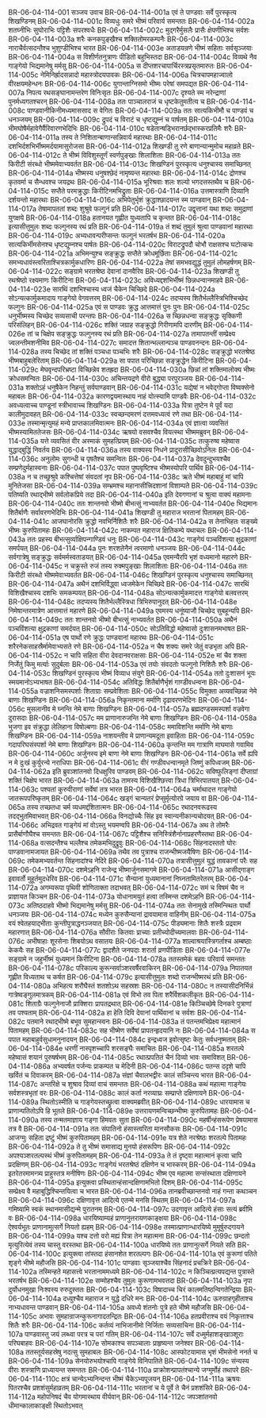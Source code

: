 BR-06-04-114-001  सञ्जय उवाच
BR-06-04-114-001a एवं ते पाण्डवाः सर्वे पुरस्कृत्य शिखण्डिनम्
BR-06-04-114-001c विव्यधुः समरे भीष्मं परिवार्य समन्ततः
BR-06-04-114-002a शतघ्नीभिः सुघोराभिः पट्टिशैः सपरश्वधैः
BR-06-04-114-002c मुद्गरैर्मुसलैः प्रासैः क्षेपणीभिश्च सर्वशः
BR-06-04-114-003a शरैः कनकपुङ्खैश्च शक्तितोमरकम्पनैः
BR-06-04-114-003c नाराचैर्वत्सदन्तैश्च भुशुण्डीभिश्च भारत
BR-06-04-114-003e अताडयन्रणे भीष्मं सहिताः सर्वसृञ्जयाः
BR-06-04-114-004a स विशीर्णतनुत्राणः पीडितो बहुभिस्तदा
BR-06-04-114-004c विव्यथे नैव गाङ्गेयो भिद्यमानेषु मर्मसु
BR-06-04-114-005a स दीप्तशरचापार्चिरस्त्रप्रसृतमारुतः
BR-06-04-114-005c नेमिनिर्ह्रादसन्नादो महास्त्रोदयपावकः
BR-06-04-114-006a चित्रचापमहाज्वालो वीरक्षयमहेन्धनः
BR-06-04-114-006c युगान्ताग्निसमो भीष्मः परेषां समपद्यत
BR-06-04-114-007a निपत्य रथसङ्घानामन्तरेण विनिःसृतः
BR-06-04-114-007c दृश्यते स्म नरेन्द्राणां पुनर्मध्यगतश्चरन्
BR-06-04-114-008a ततः पाञ्चालराजं च धृष्टकेतुमतीत्य च
BR-06-04-114-008c पाण्डवानीकिनीमध्यमाससाद स वेगितः
BR-06-04-114-009a ततः सात्यकिभीमौ च पाण्डवं च धनञ्जयम्
BR-06-04-114-009c द्रुपदं च विराटं च धृष्टद्युम्नं च पार्षतम्
BR-06-04-114-010a भीमघोषैर्महावेगैर्वैरिवारणभेदिभिः
BR-06-04-114-010c षडेतान्षड्भिरानर्छद्भास्करप्रतिमैः शरैः
BR-06-04-114-011a तस्य ते निशितान्बाणान्सन्निवार्य महारथाः
BR-06-04-114-011c दशभिर्दशभिर्भीष्ममर्दयामासुरोजसा
BR-06-04-114-012a शिखण्डी तु रणे बाणान्यान्मुमोच महाव्रते
BR-06-04-114-012c ते भीष्मं विविशुस्तूर्णं स्वर्णपुङ्खाः शिलाशिताः
BR-06-04-114-013a ततः किरीटी संरब्धो भीष्ममेवाभ्यवर्तत
BR-06-04-114-013c शिखण्डिनं पुरस्कृत्य धनुश्चास्य समाच्छिनत्
BR-06-04-114-014a भीष्मस्य धनुषश्छेदं नामृष्यन्त महारथाः
BR-06-04-114-014c द्रोणश्च कृतवर्मा च सैन्धवश्च जयद्रथः
BR-06-04-114-015a भूरिश्रवाः शलः शल्यो भगदत्तस्तथैव च
BR-06-04-114-015c सप्तैते परमक्रुद्धाः किरीटिनमभिद्रुताः
BR-06-04-114-016a उत्तमास्त्राणि दिव्यानि दर्शयन्तो महारथाः
BR-06-04-114-016c अभिपेतुर्भृशं क्रुद्धाश्छादयन्त स्म पाण्डवान्
BR-06-04-114-017a तेषामापततां शब्दः शुश्रुवे फल्गुनं प्रति
BR-06-04-114-017c उद्वृत्तानां यथा शब्दः समुद्राणां युगक्षये
BR-06-04-114-018a हतानयत गृह्णीत युध्यतापि च कृन्तत
BR-06-04-114-018c इत्यासीत्तुमुलः शब्दः फल्गुनस्य रथं प्रति
BR-06-04-114-019a तं शब्दं तुमुलं श्रुत्वा पाण्डवानां महारथाः
BR-06-04-114-019c अभ्यधावन्परीप्सन्तः फल्गुनं भरतर्षभ
BR-06-04-114-020a सात्यकिर्भीमसेनश्च धृष्टद्युम्नश्च पार्षतः
BR-06-04-114-020c विराटद्रुपदौ चोभौ राक्षसश्च घटोत्कचः
BR-06-04-114-021a अभिमन्युश्च सङ्क्रुद्धः सप्तैते क्रोधमूर्छिताः
BR-06-04-114-021c समभ्यधावंस्त्वरिताश्चित्रकार्मुकधारिणः
BR-06-04-114-022a तेषां समभवद्युद्धं तुमुलं लोमहर्षणम्
BR-06-04-114-022c सङ्ग्रामे भरतश्रेष्ठ देवानां दानवैरिव
BR-06-04-114-023a शिखण्डी तु रथश्रेष्ठो रक्ष्यमाणः किरीटिना
BR-06-04-114-023c अविध्यद्दशभिर्भीष्मं छिन्नधन्वानमाहवे
BR-06-04-114-023e सारथिं दशभिश्चास्य ध्वजं चैकेन चिच्छिदे
BR-06-04-114-024a सोऽन्यत्कार्मुकमादाय गाङ्गेयो वेगवत्तरम्
BR-06-04-114-024c तदप्यस्य शितैर्भल्लैस्त्रिभिश्चिच्छेद फल्गुनः
BR-06-04-114-025a एवं स पाण्डवः क्रुद्ध आत्तमात्तं पुनः पुनः
BR-06-04-114-025c धनुर्भीष्मस्य चिच्छेद सव्यसाची परन्तपः
BR-06-04-114-026a स च्छिन्नधन्वा सङ्क्रुद्धः सृक्किणी परिसंलिहन्
BR-06-04-114-026c शक्तिं जग्राह सङ्क्रुद्धो गिरीणामपि दारणीम्
BR-06-04-114-026e तां च चिक्षेप सङ्क्रुद्धः फल्गुनस्य रथं प्रति
BR-06-04-114-027a तामापतन्तीं सम्प्रेक्ष्य ज्वलन्तीमशनीमिव
BR-06-04-114-027c समादत्त शितान्भल्लान्पञ्च पाण्डवनन्दनः
BR-06-04-114-028a तस्य चिच्छेद तां शक्तिं पञ्चधा पञ्चभिः शरैः
BR-06-04-114-028c सङ्क्रुद्धो भरतश्रेष्ठ भीष्मबाहुबलेरिताम्
BR-06-04-114-029a सा पपात परिच्छिन्ना सङ्क्रुद्धेन किरीटिना
BR-06-04-114-029c मेघवृन्दपरिभ्रष्टा विच्छिन्नेव शतह्रदा
BR-06-04-114-030a छिन्नां तां शक्तिमालोक्य भीष्मः क्रोधसमन्वितः
BR-06-04-114-030c अचिन्तयद्रणे वीरो बुद्ध्या परपुरञ्जयः
BR-06-04-114-031a शक्तोऽहं धनुषैकेन निहन्तुं सर्वपाण्डवान्
BR-06-04-114-031c यद्येषां न भवेद्गोप्ता विष्वक्सेनो महाबलः
BR-06-04-114-032a कारणद्वयमास्थाय नाहं योत्स्यामि पाण्डवैः
BR-06-04-114-032c अवध्यत्वाच्च पाण्डूनां स्त्रीभावाच्च शिखण्डिनः
BR-06-04-114-033a पित्रा तुष्टेन मे पूर्वं यदा कालीमुदावहत्
BR-06-04-114-033c स्वच्छन्दमरणं दत्तमवध्यत्वं रणे तथा
BR-06-04-114-033e तस्मान्मृत्युमहं मन्ये प्राप्तकालमिवात्मनः
BR-06-04-114-034a एवं ज्ञात्वा व्यवसितं भीष्मस्यामिततेजसः
BR-06-04-114-034c ऋषयो वसवश्चैव वियत्स्था भीष्ममब्रुवन्
BR-06-04-114-035a यत्ते व्यवसितं वीर अस्माकं सुमहत्प्रियम्
BR-06-04-114-035c तत्कुरुष्व महेष्वास युद्धाद्बुद्धिं निवर्तय
BR-06-04-114-036a तस्य वाक्यस्य निधने प्रादुरासीच्छिवोऽनिलः
BR-06-04-114-036c अनुलोमः सुगन्धी च पृषतैश्च समन्वितः
BR-06-04-114-037a देवदुन्दुभयश्चैव सम्प्रणेदुर्महास्वनाः
BR-06-04-114-037c पपात पुष्पवृष्टिश्च भीष्मस्योपरि पार्थिव
BR-06-04-114-038a न च तच्छुश्रुवे कश्चित्तेषां संवदतां नृप
BR-06-04-114-038c ऋते भीष्मं महाबाहुं मां चापि मुनितेजसा
BR-06-04-114-039a सम्भ्रमश्च महानासीत्त्रिदशानां विशाम्पते
BR-06-04-114-039c पतिष्यति रथाद्भीष्मे सर्वलोकप्रिये तदा
BR-06-04-114-040a इति देवगणानां च श्रुत्वा वाक्यं महामनाः
BR-06-04-114-040c ततः शान्तनवो भीष्मो बीभत्सुं नाभ्यवर्तत
BR-06-04-114-040e भिद्यमानः शितैर्बाणैः सर्वावरणभेदिभिः
BR-06-04-114-041a शिखण्डी तु महाराज भरतानां पितामहम्
BR-06-04-114-041c आजघानोरसि क्रुद्धो नवभिर्निशितैः शरैः
BR-06-04-114-042a स तेनाभिहतः सङ्ख्ये भीष्मः कुरुपितामहः
BR-06-04-114-042c नाकम्पत महाराज क्षितिकम्पे यथाचलः
BR-06-04-114-043a ततः प्रहस्य बीभत्सुर्व्याक्षिपन्गाण्डिवं धनुः
BR-06-04-114-043c गाङ्गेयं पञ्चविंशत्या क्षुद्रकाणां समर्पयत्
BR-06-04-114-044a पुनः शरशतेनैनं त्वरमाणो धनञ्जयः
BR-06-04-114-044c सर्वगात्रेषु सङ्क्रुद्धः सर्वमर्मस्वताडयत्
BR-06-04-114-045a एवमन्यैरपि भृशं वध्यमानो महारणे
BR-06-04-114-045c न चक्रुस्ते रुजं तस्य रुक्मपुङ्खाः शिलाशिताः
BR-06-04-114-046a ततः किरीटी संरब्धो भीष्ममेवाभ्यवर्तत
BR-06-04-114-046c शिखण्डिनं पुरस्कृत्य धनुश्चास्य समाच्छिनत्
BR-06-04-114-047a अथैनं दशभिर्विद्ध्वा ध्वजमेकेन चिच्छिदे
BR-06-04-114-047c सारथिं विशिखैश्चास्य दशभिः समकम्पयत्
BR-06-04-114-048a सोऽन्यत्कार्मुकमादत्त गाङ्गेयो बलवत्तरम्
BR-06-04-114-048c तदप्यस्य शितैर्भल्लैस्त्रिधा त्रिभिरुपानुदत्
BR-06-04-114-048e निमेषान्तरमात्रेण आत्तमात्तं महारणे
BR-06-04-114-049a एवमस्य धनूंष्याजौ चिच्छेद सुबहून्यपि
BR-06-04-114-049c ततः शान्तनवो भीष्मो बीभत्सुं नाभ्यवर्तत
BR-06-04-114-050a अथैनं पञ्चविंशत्या क्षुद्रकाणां समर्दयत्
BR-06-04-114-050c सोऽतिविद्धो महेष्वासो दुःशासनमभाषत
BR-06-04-114-051a एष पार्थो रणे क्रुद्धः पाण्डवानां महारथः
BR-06-04-114-051c शरैरनेकसाहस्रैर्मामेवाभ्यसते रणे
BR-06-04-114-052a न चैष शक्यः समरे जेतुं वज्रभृता अपि
BR-06-04-114-052c न चापि सहिता वीरा देवदानवराक्षसाः
BR-06-04-114-052e मां चैव शक्ता निर्जेतुं किमु मर्त्याः सुदुर्बलाः
BR-06-04-114-053a एवं तयोः संवदतोः फल्गुनो निशितैः शरैः
BR-06-04-114-053c शिखण्डिनं पुरस्कृत्य भीष्मं विव्याध संयुगे
BR-06-04-114-054a ततो दुःशासनं भूयः स्मयमानोऽभ्यभाषत
BR-06-04-114-054c अतिविद्धः शितैर्बाणैर्भृशं गाण्डीवधन्वना
BR-06-04-114-055a वज्राशनिसमस्पर्शाः शिताग्राः सम्प्रवेशिताः
BR-06-04-114-055c विमुक्ता अव्यवच्छिन्ना नेमे बाणाः शिखण्डिनः
BR-06-04-114-056a निकृन्तमाना मर्माणि दृढावरणभेदिनः
BR-06-04-114-056c मुसलानीव मे घ्नन्ति नेमे बाणाः शिखण्डिनः
BR-06-04-114-057a ब्रह्मदण्डसमस्पर्शा वज्रवेगा दुरासदाः
BR-06-04-114-057c मम प्राणानारुजन्ति नेमे बाणाः शिखण्डिनः
BR-06-04-114-058a भुजगा इव संक्रुद्धा लेलिहाना विषोल्बणाः
BR-06-04-114-058c ममाविशन्ति मर्माणि नेमे बाणाः शिखण्डिनः
BR-06-04-114-059a नाशयन्तीव मे प्राणान्यमदूता इवाहिताः
BR-06-04-114-059c गदापरिघसंस्पर्शा नेमे बाणाः शिखण्डिनः
BR-06-04-114-060a कृन्तन्ति मम गात्राणि माघमासे गवामिव
BR-06-04-114-060c अर्जुनस्य इमे बाणा नेमे बाणाः शिखण्डिनः
BR-06-04-114-061a सर्वे ह्यपि न मे दुःखं कुर्युरन्ये नराधिपाः
BR-06-04-114-061c वीरं गण्डीवधन्वानमृते जिष्णुं कपिध्वजम्
BR-06-04-114-062a इति ब्रुवञ्शांतनवो दिधक्षुरिव पाण्डवम्
BR-06-04-114-062c सविष्फुलिङ्गां दीप्ताग्रां शक्तिं चिक्षेप भारत
BR-06-04-114-063a तामस्य विशिखैश्छित्त्वा त्रिधा त्रिभिरपातयत्
BR-06-04-114-063c पश्यतां कुरुवीराणां सर्वेषां तत्र भारत
BR-06-04-114-064a चर्माथादत्त गाङ्गेयो जातरूपपरिष्कृतम्
BR-06-04-114-064c खड्गं चान्यतरं प्रेप्सुर्मृत्योरग्रे जयाय वा
BR-06-04-114-065a तस्य तच्छतधा चर्म व्यधमद्दंशितात्मनः
BR-06-04-114-065c रथादनवरूढस्य तदद्भुतमिवाभवत्
BR-06-04-114-066a विनद्योच्चैः सिंह इव स्वान्यनीकान्यचोदयत्
BR-06-04-114-066c अभिद्रवत गाङ्गेयं मां वोऽस्तु भयमण्वपि
BR-06-04-114-067a अथ ते तोमरैः प्रासैर्बाणौघैश्च समन्ततः
BR-06-04-114-067c पट्टिशैश्च सनिस्त्रिंशैर्नानाप्रहरणैस्तथा
BR-06-04-114-068a वत्सदन्तैश्च भल्लैश्च तमेकमभिदुद्रुवुः
BR-06-04-114-068c सिंहनादस्ततो घोरः पाण्डवानामजायत
BR-06-04-114-069a तथैव तव पुत्राश्च राजन्भीष्मजयैषिणः
BR-06-04-114-069c तमेकमभ्यवर्तन्त सिंहनादांश्च नेदिरे
BR-06-04-114-070a तत्रासीत्तुमुलं युद्धं तावकानां परैः सह
BR-06-04-114-070c दशमेऽहनि राजेन्द्र भीष्मार्जुनसमागमे
BR-06-04-114-071a आसीद्गाङ्ग इवावर्तो मुहूर्तमुदधेरिव
BR-06-04-114-071c सैन्यानां युध्यमानानां निघ्नतामितरेतरम्
BR-06-04-114-072a अगम्यरूपा पृथिवी शोणिताक्ता तदाभवत्
BR-06-04-114-072c समं च विषमं चैव न प्राज्ञायत किञ्चन
BR-06-04-114-073a योधानामयुतं हत्वा तस्मिन्स दशमेऽहनि
BR-06-04-114-073c अतिष्ठदाहवे भीष्मो भिद्यमानेषु मर्मसु
BR-06-04-114-074a ततः सेनामुखे तस्मिन्स्थितः पार्थो धनञ्जयः
BR-06-04-114-074c मध्येन कुरुसैन्यानां द्रावयामास वाहिनीम्
BR-06-04-114-075a वयं श्वेतहयाद्भीताः कुन्तीपुत्राद्धनञ्जयात्
BR-06-04-114-075c पीड्यमानाः शितैः शस्त्रैः प्रद्रवाम महारणात्
BR-06-04-114-076a सौवीराः कितवाः प्राच्याः प्रतीच्योदीच्यमालवाः
BR-06-04-114-076c अभीषाहाः शूरसेनाः शिबयोऽथ वसातयः
BR-06-04-114-077a शाल्वाश्रयास्त्रिगर्ताश्च अम्बष्ठाः केकयैः सह
BR-06-04-114-077c द्वादशैते जनपदाः शरार्ता व्रणपीडिताः
BR-06-04-114-077e सङ्ग्रामे न जहुर्भीष्मं युध्यमानं किरीटिना
BR-06-04-114-078a ततस्तमेकं बहवः परिवार्य समन्ततः
BR-06-04-114-078c परिकाल्य कुरून्सर्वाञ्शरवर्षैरवाकिरन्
BR-06-04-114-079a निपातयत गृह्णीत विध्यताथ च कर्षत
BR-06-04-114-079c इत्यासीत्तुमुलः शब्दो राजन्भीष्मरथं प्रति
BR-06-04-114-080a अभिहत्य शरौघैस्तं शतशोऽथ सहस्रशः
BR-06-04-114-080c न तस्यासीदनिर्भिन्नं गात्रेष्वङ्गुलमात्रकम्
BR-06-04-114-081a एवं विभो तव पिता शरैर्विशकलीकृतः
BR-06-04-114-081c शिताग्रैः फल्गुनेनाजौ प्राक्शिराः प्रापतद्रथात्
BR-06-04-114-081e किञ्चिच्छेषे दिनकरे पुत्राणां तव पश्यताम्
BR-06-04-114-082a हा हेति दिवि देवानां पार्थिवानां च सर्वशः
BR-06-04-114-082c पतमाने रथाद्भीष्मे बभूव सुमहान्स्वनः
BR-06-04-114-083a तं पतन्तमभिप्रेक्ष्य महात्मानं पितामहम्
BR-06-04-114-083c सह भीष्मेण सर्वेषां प्रापतन्हृदयानि नः
BR-06-04-114-084a स पपात महाबाहुर्वसुधामनुनादयन्
BR-06-04-114-084c इन्द्रध्वज इवोत्सृष्टः केतुः सर्वधनुष्मताम्
BR-06-04-114-084e धरणीं नास्पृशच्चापि शरसङ्घैः समाचितः
BR-06-04-114-085a शरतल्पे महेष्वासं शयानं पुरुषर्षभम्
BR-06-04-114-085c रथात्प्रपतितं चैनं दिव्यो भावः समाविशत्
BR-06-04-114-086a अभ्यवर्षत पर्जन्यः प्राकम्पत च मेदिनी
BR-06-04-114-086c पतन्स ददृशे चापि खर्वितं च दिवाकरम्
BR-06-04-114-087a संज्ञां चैवालभद्वीरः कालं सञ्चिन्त्य भारत
BR-06-04-114-087c अन्तरिक्षे च शुश्राव दिव्यां वाचं समन्ततः
BR-06-04-114-088a कथं महात्मा गाङ्गेयः सर्वशस्त्रभृतां वरः
BR-06-04-114-088c कालं कर्ता नरव्याघ्रः सम्प्राप्ते दक्षिणायने
BR-06-04-114-089a स्थितोऽस्मीति च गाङ्गेयस्तच्छ्रुत्वा वाक्यमब्रवीत्
BR-06-04-114-089c धारयामास च प्राणान्पतितोऽपि हि भूतले
BR-06-04-114-089e उत्तरायणमन्विच्छन्भीष्मः कुरुपितामहः
BR-06-04-114-090a तस्य तन्मतमाज्ञाय गङ्गा हिमवतः सुता
BR-06-04-114-090c महर्षीन्हंसरूपेण प्रेषयामास तत्र वै
BR-06-04-114-091a ततः संपातिनो हंसास्त्वरिता मानसौकसः
BR-06-04-114-091c आजग्मुः सहिता द्रष्टुं भीष्मं कुरुपितामहम्
BR-06-04-114-091e यत्र शेते नरश्रेष्ठः शरतल्पे पितामहः
BR-06-04-114-092a ते तु भीष्मं समासाद्य मुनयो हंसरूपिणः
BR-06-04-114-092c अपश्यञ्शरतल्पस्थं भीष्मं कुरुपितामहम्
BR-06-04-114-093a ते तं दृष्ट्वा महात्मानं कृत्वा चापि प्रदक्षिणम्
BR-06-04-114-093c गाङ्गेयं भरतश्रेष्ठं दक्षिणेन च भास्करम्
BR-06-04-114-094a इतरेतरमामन्त्र्य प्राहुस्तत्र मनीषिणः
BR-06-04-114-094c भीष्म एव महात्मा सन्संस्थाता दक्षिणायने
BR-06-04-114-095a इत्युक्त्वा प्रस्थितान्हंसान्दक्षिणामभितो दिशम्
BR-06-04-114-095c सम्प्रेक्ष्य वै महाबुद्धिश्चिन्तयित्वा च भारत
BR-06-04-114-096a तानब्रवीच्छान्तनवो नाहं गन्ता कथञ्चन
BR-06-04-114-096c दक्षिणावृत्त आदित्ये एतन्मे मनसि स्थितम्
BR-06-04-114-097a गमिष्यामि स्वकं स्थानमासीद्यन्मे पुरातनम्
BR-06-04-114-097c उदगावृत्त आदित्ये हंसाः सत्यं ब्रवीमि वः
BR-06-04-114-098a धारयिष्याम्यहं प्राणानुत्तरायणकाङ्क्षया
BR-06-04-114-098c ऐश्वर्यभूतः प्राणानामुत्सर्गे नियतो ह्यहम्
BR-06-04-114-098e तस्मात्प्राणान्धारयिष्ये मुमूर्षुरुदगायने
BR-06-04-114-099a यश्च दत्तो वरो मह्यं पित्रा तेन महात्मना
BR-06-04-114-099c छन्दतो मृत्युरित्येवं तस्य चास्तु वरस्तथा
BR-06-04-114-100a धारयिष्ये ततः प्राणानुत्सर्गे नियते सति
BR-06-04-114-100c इत्युक्त्वा तांस्तदा हंसानशेत शरतल्पगः
BR-06-04-114-101a एवं कुरूणां पतिते शृङ्गे भीष्मे महौजसि
BR-06-04-114-101c पाण्डवाः सृञ्जयाश्चैव सिंहनादं प्रचक्रिरे
BR-06-04-114-102a तस्मिन्हते महासत्त्वे भरतानाममध्यमे
BR-06-04-114-102c न किञ्चित्प्रत्यपद्यन्त पुत्रास्ते भरतर्षभ
BR-06-04-114-102e सम्मोहश्चैव तुमुलः कुरूणामभवत्तदा
BR-06-04-114-103a नृपा दुर्योधनमुखा निःश्वस्य रुरुदुस्ततः
BR-06-04-114-103c विषादाच्च चिरं कालमतिष्ठन्विगतेन्द्रियाः
BR-06-04-114-104a दध्युश्चैव महाराज न युद्धे दधिरे मनः
BR-06-04-114-104c ऊरुग्राहगृहीताश्च नाभ्यधावन्त पाण्डवान्
BR-06-04-114-105a अवध्ये शंतनोः पुत्रे हते भीष्मे महौजसि
BR-06-04-114-105c अभावः सुमहान्राजन्कुरूनागादतन्द्रितः
BR-06-04-114-106a हतप्रवीराश्च वयं निकृत्ताश्च शितैः शरैः
BR-06-04-114-106c कर्तव्यं नाभिजानीमो निर्जिताः सव्यसाचिना
BR-06-04-114-107a पाण्डवास्तु जयं लब्ध्वा परत्र च परां गतिम्
BR-06-04-114-107c सर्वे दध्मुर्महाशङ्खाञ्शूराः परिघबाहवः
BR-06-04-114-107e सोमकाश्च सपञ्चालाः प्राहृष्यन्त जनेश्वर
BR-06-04-114-108a ततस्तूर्यसहस्रेषु नदत्सु सुमहाबलः
BR-06-04-114-108c आस्फोटयामास भृशं भीमसेनो ननर्त च
BR-06-04-114-109a सेनयोरुभयोश्चापि गाङ्गेये विनिपातिते
BR-06-04-114-109c संन्यस्य वीराः शस्त्राणि प्राध्यायन्त समन्ततः
BR-06-04-114-110a प्राक्रोशन्प्रापतंश्चान्ये जग्मुर्मोहं तथापरे
BR-06-04-114-110c क्षत्रं चान्येऽभ्यनिन्दन्त भीष्मं चैकेऽभ्यपूजयन्
BR-06-04-114-111a ऋषयः पितरश्चैव प्रशशंसुर्महाव्रतम्
BR-06-04-114-111c भरतानां च ये पूर्वे ते चैनं प्रशशंसिरे
BR-06-04-114-112a महोपनिषदं चैव योगमास्थाय वीर्यवान्
BR-06-04-114-112c जपञ्शांतनवो धीमान्कालाकाङ्क्षी स्थितोऽभवत्

